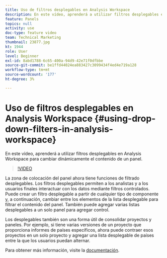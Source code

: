 ```yaml
---
title: Uso de filtros desplegables en Analysis Workspace
description: En este vídeo, aprenderá a utilizar filtros desplegables en Analysis Workspace para cambiar dinámicamente el contenido de un panel.
feature: Panels
topics: null
activity: use
doc-type: feature video
team: Technical Marketing
thumbnail: 23877.jpg
kt: 1944
role: User
level: Beginner
exl-id: 8abd1788-6c65-400a-94d9-42e71f0dfbbe
source-git-commit: be1ffd44024ea883427c3099434f4ed4e719a128
workflow-type: tm+mt
source-wordcount: '177'
ht-degree: 3%

---
```


# Uso de filtros desplegables en Analysis Workspace {#using-drop-down-filters-in-analysis-workspace}

En este vídeo, aprenderá a utilizar filtros desplegables en Analysis Workspace para cambiar dinámicamente el contenido de un panel.

>[!VIDEO](https://video.tv.adobe.com/v/23877/?quality=12)

La zona de colocación del panel ahora tiene funciones de filtrado desplegables. Los filtros desplegables permiten a los analistas y a los usuarios finales interactuar con los datos mediante filtros controlados. Puede crear un filtro desplegable a partir de cualquier tipo de componente y, a continuación, cambiar entre los elementos de la lista desplegable para filtrar el contenido del panel. También puede agregar varias listas desplegables a un solo panel para agregar control.

Los desplegables también son una forma útil de consolidar proyectos y paneles. Por ejemplo, si tiene varias versiones de un proyecto que proporciona informes de países específicos, ahora puede contraer esos proyectos en un solo proyecto y agregar una lista desplegable de países entre la que los usuarios puedan alternar.

Para obtener más información, visite la [documentación](https://experienceleague.adobe.com/docs/analytics/analyze/analysis-workspace/panels/panels.html?lang=en).
